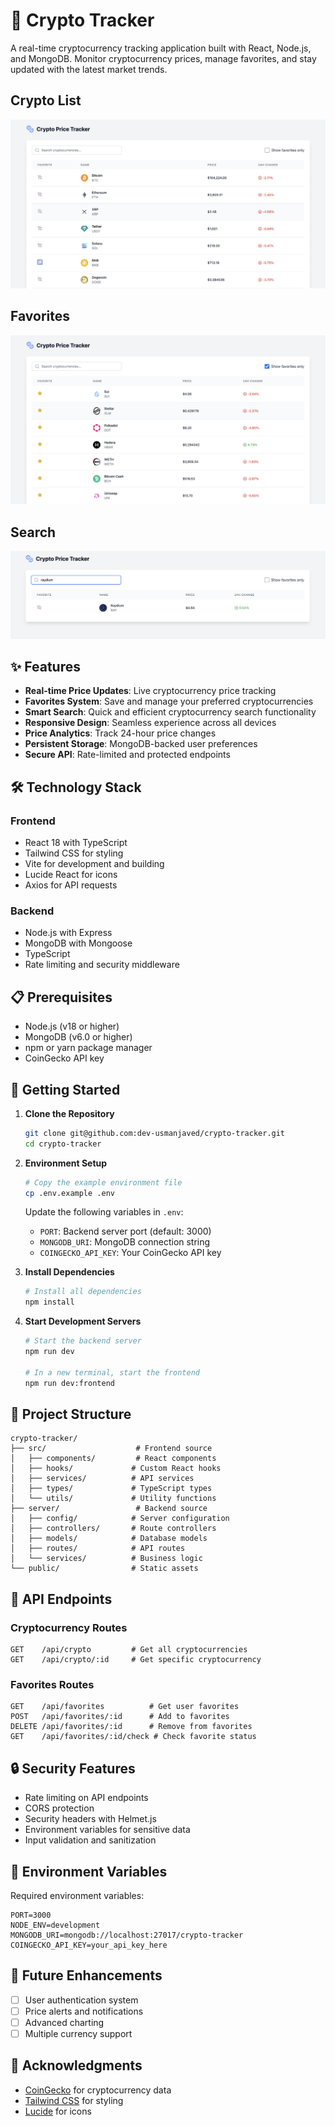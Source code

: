 # 🚀 Crypto Tracker

A real-time cryptocurrency tracking application built with React, Node.js, and MongoDB. Monitor cryptocurrency prices, manage favorites, and stay updated with the latest market trends.

## Crypto List

![Crypto List](screenshots/crypto_list.png)

## Favorites

![Favorites](screenshots/favorites.png)

## Search

![Search](screenshots/search.png)

## ✨ Features

- **Real-time Price Updates**: Live cryptocurrency price tracking
- **Favorites System**: Save and manage your preferred cryptocurrencies
- **Smart Search**: Quick and efficient cryptocurrency search functionality
- **Responsive Design**: Seamless experience across all devices
- **Price Analytics**: Track 24-hour price changes
- **Persistent Storage**: MongoDB-backed user preferences
- **Secure API**: Rate-limited and protected endpoints

## 🛠️ Technology Stack

### Frontend

- React 18 with TypeScript
- Tailwind CSS for styling
- Vite for development and building
- Lucide React for icons
- Axios for API requests

### Backend

- Node.js with Express
- MongoDB with Mongoose
- TypeScript
- Rate limiting and security middleware

## 📋 Prerequisites

- Node.js (v18 or higher)
- MongoDB (v6.0 or higher)
- npm or yarn package manager
- CoinGecko API key

## 🚀 Getting Started

1. **Clone the Repository**

   ```bash
   git clone git@github.com:dev-usmanjaved/crypto-tracker.git
   cd crypto-tracker
   ```

2. **Environment Setup**

   ```bash
   # Copy the example environment file
   cp .env.example .env
   ```

   Update the following variables in `.env`:

   - `PORT`: Backend server port (default: 3000)
   - `MONGODB_URI`: MongoDB connection string
   - `COINGECKO_API_KEY`: Your CoinGecko API key

3. **Install Dependencies**

   ```bash
   # Install all dependencies
   npm install
   ```

4. **Start Development Servers**

   ```bash
   # Start the backend server
   npm run dev

   # In a new terminal, start the frontend
   npm run dev:frontend
   ```

## 📁 Project Structure

```
crypto-tracker/
├── src/                    # Frontend source
│   ├── components/         # React components
│   ├── hooks/             # Custom React hooks
│   ├── services/          # API services
│   ├── types/             # TypeScript types
│   └── utils/             # Utility functions
├── server/                 # Backend source
│   ├── config/            # Server configuration
│   ├── controllers/       # Route controllers
│   ├── models/            # Database models
│   ├── routes/            # API routes
│   └── services/          # Business logic
└── public/                # Static assets
```

## 🔌 API Endpoints

### Cryptocurrency Routes

```
GET    /api/crypto         # Get all cryptocurrencies
GET    /api/crypto/:id     # Get specific cryptocurrency
```

### Favorites Routes

```
GET    /api/favorites          # Get user favorites
POST   /api/favorites/:id      # Add to favorites
DELETE /api/favorites/:id      # Remove from favorites
GET    /api/favorites/:id/check # Check favorite status
```

## 🔒 Security Features

- Rate limiting on API endpoints
- CORS protection
- Security headers with Helmet.js
- Environment variables for sensitive data
- Input validation and sanitization

## 🔄 Environment Variables

Required environment variables:

```env
PORT=3000
NODE_ENV=development
MONGODB_URI=mongodb://localhost:27017/crypto-tracker
COINGECKO_API_KEY=your_api_key_here
```

## 🚧 Future Enhancements

- [ ] User authentication system
- [ ] Price alerts and notifications
- [ ] Advanced charting
- [ ] Multiple currency support

## 🙏 Acknowledgments

- [CoinGecko](https://www.coingecko.com/en/api) for cryptocurrency data
- [Tailwind CSS](https://tailwindcss.com) for styling
- [Lucide](https://lucide.dev) for icons
